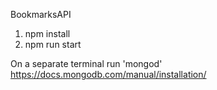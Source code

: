 BookmarksAPI

1) npm install
2) npm run start

On a separate terminal run 'mongod'
https://docs.mongodb.com/manual/installation/
